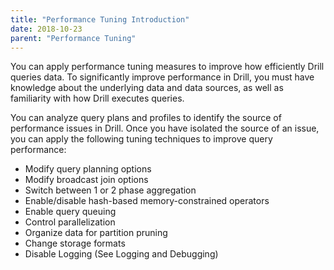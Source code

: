 ```yaml
---
title: "Performance Tuning Introduction"
date: 2018-10-23
parent: "Performance Tuning"
---
```

You can apply performance tuning measures to improve how efficiently Drill queries data. To significantly improve performance in Drill, you must have knowledge about the underlying data and data sources, as well as familiarity with how Drill executes queries.

You can analyze query plans and profiles to identify the source of performance issues in Drill. Once you have isolated the source of an issue, you can apply the following tuning techniques to improve query performance:

* Modify query planning options
* Modify broadcast join options
* Switch between 1 or 2 phase aggregation
* Enable/disable hash-based memory-constrained operators
* Enable query queuing
* Control parallelization
* Organize data for partition pruning
* Change storage formats
* Disable Logging (See Logging and Debugging)

